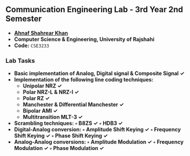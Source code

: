 ## Communication Engineering Lab - 3rd Year 2nd Semester
- **[Ahnaf Shahrear Khan](https://github.com/ahnafshahrear)**
- **Computer Science & Engineering, University of Rajshahi**
- **Code:** `CSE3233`

### Lab Tasks
- **Basic implementation of Analog, Digital signal & Composite Signal ✓**
- **Implementation of the following line coding techniques:** 
	- **Unipolar NRZ ✓**
	- **Polar NRZ-L & NRZ-I ✓**
	- **Polar RZ ✓**
	- **Manchester & Differential Manchester ✓**
	- **Bipolar AMI ✓**
	- **Multitransition MLT-3 ✓**
- **Scrambling techniques: ◦ B8ZS ✓ ◦ HDB3 ✓**
- **Digital-Analog conversion: ◦ Amplitude Shift Keying ✓ ◦ Frequency Shift Keying ✓ ◦ Phase Shift Keying ✓**
- **Analog-Analog conversions: ◦ Amplitude Modulation ✓ ◦ Frequency Modulation ✓ ◦ Phase Modulation ✓**